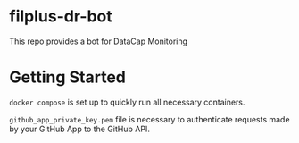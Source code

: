 # filplus-dr-bot

This repo provides a bot for DataCap Monitoring

# Getting Started

`docker compose` is set up to quickly run all necessary containers.

`github_app_private_key.pem` file is necessary to authenticate requests made by your GitHub App to the GitHub API.